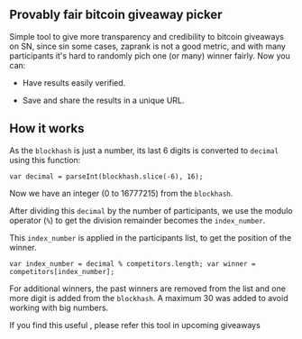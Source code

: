 ## Provably fair bitcoin giveaway picker

Simple tool to give more transparency and credibility to bitcoin giveaways on SN, since sin some cases, zaprank is not a good metric, and with many participants it's hard to randomly pich one (or many) winner fairly. Now you can:

- Have results easily verified.

- Save and share the results in a unique URL.


## How it works


As the `blockhash` is just a number, its last 6 digits is converted to `decimal` using this function:

`var decimal = parseInt(blockhash.slice(-6), 16);`

Now we have an integer (0 to 16777215) from the `blockhash`.

After dividing this `decimal` by the number of participants, we use the modulo operator (`%`) to get the division remainder becomes the `index_number`.

This `index_number` is applied in the participants list, to get the position of the winner.

`var index_number = decimal % competitors.length;
var winner = competitors[index_number];`

For additional winners, the past winners are removed from the list and one more digit is added from the `blockhash`. A maximum 30 was added to avoid working with big numbers.


If you find this useful  , please refer this tool in upcoming giveaways
